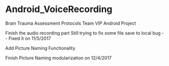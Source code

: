 # Android_VoiceRecording
Brain Trauma Assessment Protocols Team
VIP Android Project

Finish the audio recording part
Still trying to fix some file save to local bug --  Fixed it on 11/5/2017

Add Picture Naming Functionality

Finish Picture Naming modularization on 12/4/2017
